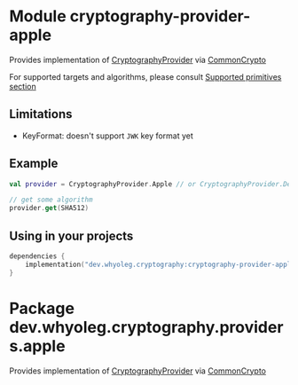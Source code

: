# Module cryptography-provider-apple

Provides implementation of [CryptographyProvider][CryptographyProvider] via [CommonCrypto][CommonCrypto]

For supported targets and algorithms, please consult [Supported primitives section][Supported primitives section]

## Limitations

* KeyFormat: doesn't support `JWK` key format yet

## Example

```kotlin
val provider = CryptographyProvider.Apple // or CryptographyProvider.Default 

// get some algorithm
provider.get(SHA512)
```

## Using in your projects

```kotlin
dependencies {
    implementation("dev.whyoleg.cryptography:cryptography-provider-apple:0.2.0")
}
```

[CryptographyProvider]: https://whyoleg.github.io/cryptography-kotlin/api/cryptography-core/dev.whyoleg.cryptography/-cryptography-provider/index.html

[CommonCrypto]: https://developer.apple.com/library/archive/documentation/Security/Conceptual/cryptoservices/Introduction/Introduction.html

[Supported primitives section]: https://whyoleg.github.io/cryptography-kotlin/providers#supported-primitives

# Package dev.whyoleg.cryptography.providers.apple

Provides implementation of [CryptographyProvider][CryptographyProvider] via [CommonCrypto][CommonCrypto]

[CryptographyProvider]: https://whyoleg.github.io/cryptography-kotlin/api/cryptography-core/dev.whyoleg.cryptography/-cryptography-provider/index.html

[CommonCrypto]: https://developer.apple.com/library/archive/documentation/Security/Conceptual/cryptoservices/Introduction/Introduction.html

[Supported primitives section]: https://whyoleg.github.io/cryptography-kotlin/providers#supported-primitives
